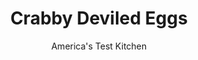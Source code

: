 ---
layout: ../../layouts/MarkdownPostLayout.astro
title: Crabby Deviled Eggs
author: America's Test Kitchen
pubDate: 2023-03-15
description: "Our Maryland-inspired twist on regular deviled eggs will leave you pleased, despite their name."
image_url: https://res.cloudinary.com/hksqkdlah/image/upload/ar_1:1,c_fill,dpr_2.0,f_auto,fl_lossy.progressive.strip_profile,g_faces:auto,q_auto:low,w_344/27890_sfs-crabby-deviled-eggs-03
tags: ["Appetizers","Eggs","Fish & Seafood","Contest Recipes"]
calories: 1461
protein: 9
carbohydrates: 
fats: 
fiber: 
ingredients: ["12 , large eggs","1/4 cup, mayonnaise","1 tablespoon, prepared horseradish","2 teaspoons, Dijon mustard","1/4 teaspoon, salt","1/2 teaspoon, Old Bay seasoning, plus additional for sprinkling","8 ounces, crabmeat, picked over for shells"]
serves: 12
time: "45 minutes"
instructions: ["Bring eggs and enough water to cover by 1 inch to boil in large saucepan over high heat. Remove pan from heat, cover, and let stand 10 minutes. Drain and transfer eggs to large bowl filled with ice water. Let cool 5 minutes.","Peel eggs and halve lengthwise. Transfer yolks to large bowl and set whites aside. Mash yolks, mayonnaise, horseradish, mustard, salt, and Old Bay with potato masher until smooth. Fold in crabmeat, then spoon filling into egg whites. Sprinkle with additional Old Bay. Serve. (Eggs can be refrigerated for 12 hours before serving.)"]
nutrition: ["122 mg Potassium","144 mg Phosphorus","47 mg Calcium","1 mg Iron","13 mg Magnesium","219 mg Sodium","1 mg Zinc","8 g Fat","2 g Monounsaturated","3 g Polyunsaturated","1 µg Vitamin D","206 mg Cholesterol","2 g Saturated","33 µg Folate (food)","54 g Water","33 µg Folate equivalent (total)","9 g Protein","1 µg Vitamin B12","80 µg Vitamin A","121 kcal Energy","1461 calories"]
notes: "“My mother always made deviled eggs at Easter to use up the dozens of eggs we colored for our baskets. I thought I had outgrown this dish until I inherited my grandmother’s deviled egg plate. When we moved to the Chesapeake Bay last year, I added crabmeat and Old Bay seasoning in honor of my new home. The crowds remain pleased!” Be sure to use brined horseradish (instead of creamy) in this recipe."
---